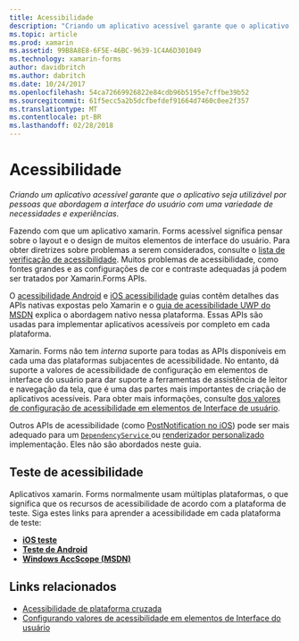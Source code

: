 ```yaml
---
title: Acessibilidade
description: "Criando um aplicativo acessível garante que o aplicativo seja utilizável por pessoas que abordagem a interface do usuário com uma variedade de necessidades e experiências."
ms.topic: article
ms.prod: xamarin
ms.assetid: 99B8A8E8-6F5E-46BC-9639-1C4A6D301049
ms.technology: xamarin-forms
author: davidbritch
ms.author: dabritch
ms.date: 10/24/2017
ms.openlocfilehash: 54ca72669926822e84cdb96b5195e7cffbe39b52
ms.sourcegitcommit: 61f5ecc5a2b5dcfbefdef91664d7460c0ee2f357
ms.translationtype: MT
ms.contentlocale: pt-BR
ms.lasthandoff: 02/28/2018
---
```

# <a name="accessibility"></a>Acessibilidade

_Criando um aplicativo acessível garante que o aplicativo seja utilizável por pessoas que abordagem a interface do usuário com uma variedade de necessidades e experiências._

Fazendo com que um aplicativo xamarin. Forms acessível significa pensar sobre o layout e o design de muitos elementos de interface do usuário. Para obter diretrizes sobre problemas a serem considerados, consulte o [lista de verificação de acessibilidade](~/cross-platform/app-fundamentals/accessibility.md). Muitos problemas de acessibilidade, como fontes grandes e as configurações de cor e contraste adequadas já podem ser tratados por Xamarin.Forms APIs.

O [acessibilidade Android](~/android/app-fundamentals/accessibility.md) e [iOS acessibilidade](~/ios/app-fundamentals/accessibility.md) guias contêm detalhes das APIs nativas expostas pelo Xamarin e o [guia de acessibilidade UWP do MSDN](https://msdn.microsoft.com/windows/uwp/accessibility/basic-accessibility-information) explica o abordagem nativo nessa plataforma. Essas APIs são usadas para implementar aplicativos acessíveis por completo em cada plataforma.

Xamarin. Forms não tem *interna* suporte para todas as APIs disponíveis em cada uma das plataformas subjacentes de acessibilidade. No entanto, dá suporte a valores de acessibilidade de configuração em elementos de interface do usuário para dar suporte a ferramentas de assistência de leitor e navegação da tela, que é uma das partes mais importantes de criação de aplicativos acessíveis. Para obter mais informações, consulte [dos valores de configuração de acessibilidade em elementos de Interface de usuário](~/xamarin-forms/app-fundamentals/accessibility/setting-accessibility-values.md).

Outros APIs de acessibilidade (como [PostNotification no iOS](~/ios/app-fundamentals/accessibility.md)) pode ser mais adequado para um [ `DependencyService` ](~/xamarin-forms/app-fundamentals/dependency-service/index.md) ou [renderizador personalizado](~/xamarin-forms/app-fundamentals/custom-renderer/index.md) implementação. Eles não são abordados neste guia.

## <a name="testing-accessibility"></a>Teste de acessibilidade

Aplicativos xamarin. Forms normalmente usam múltiplas plataformas, o que significa que os recursos de acessibilidade de acordo com a plataforma de teste. Siga estes links para aprender a acessibilidade em cada plataforma de teste:

- [**iOS teste**](~/ios/app-fundamentals/accessibility.md)
- [**Teste de Android**](~/android/app-fundamentals/accessibility.md)
- [**Windows AccScope (MSDN)**](https://msdn.microsoft.com/library/windows/desktop/dn433239)


## <a name="related-links"></a>Links relacionados

- [Acessibilidade de plataforma cruzada](~/cross-platform/app-fundamentals/accessibility.md)
- [Configurando valores de acessibilidade em elementos de Interface do usuário](~/xamarin-forms/app-fundamentals/accessibility/setting-accessibility-values.md)
